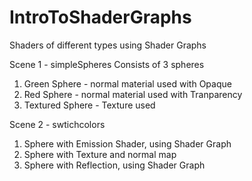# IntroToShaderGraphs
Shaders of different types using Shader Graphs

Scene 1 - simpleSpheres
Consists of 3 spheres
1. Green Sphere - normal material used with Opaque
2. Red Sphere - normal material used with Tranparency
3. Textured Sphere - Texture used

Scene 2 - swtichcolors
1. Sphere with Emission Shader, using Shader Graph
2. Sphere with Texture and normal map 
3. Sphere with Reflection, using Shader Graph

